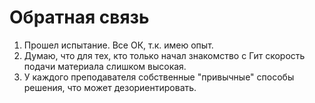 # Обратная связь 
1. Прошел испытание. Все ОК, т.к. имею опыт.
2. Думаю, что для тех, кто только начал знакомство с Гит скорость подачи материала слишком высокая. 
3. У каждого преподавателя собственные "привычные" способы решения, что может дезориентировать. 